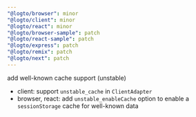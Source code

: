 ```yaml
---
"@logto/browser": minor
"@logto/client": minor
"@logto/react": minor
"@logto/browser-sample": patch
"@logto/react-sample": patch
"@logto/express": patch
"@logto/remix": patch
"@logto/next": patch
---
```


add well-known cache support (unstable)

- client: support `unstable_cache` in `ClientAdapter`
- browser, react: add `unstable_enableCache` option to enable a `sessionStorage` cache for well-known data
